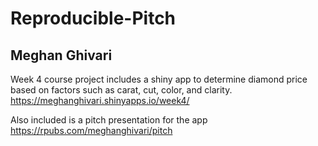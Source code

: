 # Reproducible-Pitch
## Meghan Ghivari
Week 4 course project includes a shiny app to determine diamond price based on factors such as carat, cut, color, and clarity.
https://meghanghivari.shinyapps.io/week4/

Also included is a pitch presentation for the app
https://rpubs.com/meghanghivari/pitch
